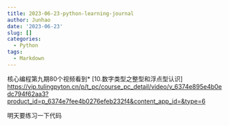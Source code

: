 ```yaml
---
title: 2023-06-23-python-learning-journal
author: Junhao
date: '2023-06-23'
slug: []
categories:
  - Python
tags:
  - Markdown
---
```

  核心编程第九期80个视频看到* [10.数字类型之整型和浮点型认识] https://vip.tulingpyton.cn/p/t_pc/course_pc_detail/video/v_6374e895e4b0edc794f62aa3?product_id=p_6374e7fee4b0276efeb232f4&content_app_id=&type=6
  
  明天要练习一下代码